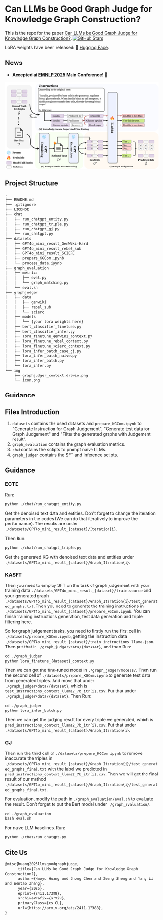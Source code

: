 # Can LLMs be Good Graph Judge for Knowledge Graph Construction?

This is the repo for the paper [Can LLMs be Good Graph Judge for Knowledge Graph Construction?](https://arxiv.org/abs/2411.17388). <a href="https://github.com/hhy-huang/GraphJudge" target="_blank">
    <img alt="GitHub Stars" src="https://img.shields.io/github/stars/hhy-huang/GraphJudge?style=social" />
</a>

LoRA weights have been released: 🤗 <a href="https://huggingface.co/HaoyuHuang2/graphjudger" target="_blank">Hugging Face</a>.

## News
- **Accepted at [EMNLP 2025](https://2025.emnlp.org/) Main Conference! 🎉**


![Illustration of multi-agent collaborative framework](./img/graphjudger_context.drawio.png)

## Project Structure
```
.
├── README.md
├── .gitignore
├── LICENSE
├── chat
│   ├── run_chatgpt_entity.py
│   ├── run_chatgpt_triple.py
│   ├── run_chatgpt_gj.py
│   └── run_chatgpt.py
├── datasets
│   ├── GPT4o_mini_result_GenWiki-Hard
│   ├── GPT4o_mini_result_rebel_sub
│   ├── GPT4o_mini_result_SCIERC
│   ├── prepare_KGCom.ipynb
│   └── process_data.ipynb
├── graph_evaluation
│   ├── metrics
│   │   ├── eval.py
│   │   └── graph_matching.py
│   └── eval.sh
├── graphjudger
│   ├── data
│   │   ├── genwiki
│   │   ├── rebel_sub
│   │   └── scierc
│   ├── models
│   │   └── {your lora weights here}
│   ├── bert_classifier_finetune.py
│   ├── bert_classifier_infer.py
│   ├── lora_finetune_genwiki_context.py
│   ├── lora_finetune_rebel_context.py
│   ├── lora_finetune_scierc_context.py
│   ├── lora_infer_batch_case_gj.py
│   ├── lora_infer_batch_naive.py
│   ├── lora_infer_batch.py
│   └── lora_infer.py
└── img
    ├── graphjudger_context.drawio.png
    └── icon.png
```

## Guidance 

## Files Introduction
1. `datasets` contains the used datasets and `prepare_KGCom.ipynb` to "Generate Instruction for Graph Judgement", "Generate test data for Graph Judgement" and "Filter the generated graphs with Judgement result".
2. `graph_evaluation` contains the graph evaluation metrics.
3. `chat`contains the sctipts to prompt naive LLMs.
4. `graph_judger` contains the SFT and inference sctipts.


## Guidance 

### ECTD

Run:

```shell
python ./chat/run_chatgpt_entity.py
```

Get the denoised text data and entities. Don't forget to change the iteration parameters in the codes (We can do that iteratively to improve the performance). The results are under `./datasets/GPT4o_mini_result_{dataset}/Iteration{i}`. 

Then Run:

```shell
python ./chat/run_chatgpt_triple.py
```

Get the generated KG with denoised text data and entities under `./datasets/GPT4o_mini_result_{dataset}/Graph_Iteration{i}`.

### KASFT

Then you need to employ SFT on the task of graph judgement with your training data `./datasets/GPT4o_mini_result_{dataset}/train.source` and your generated graph `./datasets/GPT4o_mini_result_{dataset}/Graph_Iteration{i}/test_generated_graphs.txt`. Then you need to generate the training instructions in `./datasets/GPT4o_mini_result_{dataset}/prepare_KGCom.ipynb`. You can finish training instructions generation, test data generation and triple filtering here.

So for graph judgement tasks, you need to firstly run the first cell in `./datasets/prepare_KGCom.ipynb`, getting the instruction data `./datasets/GPT4o_mini_result_{dataset}/train_instructions_llama.json`. Then put that in `./graph_judger/data/{dataset}`, and then Run:

```shell
cd ./graph_judger
python lora_finetune_{dataset}_context.py
```

Then we can get the fine-tuned model in `./graph_judger/models/`. Then run the second cell of `./datasets/prepare_KGCom.ipynb` to generate test data from generated triples. And move that under `./graph_judger/data/{dataset}`, which is `test_instructions_context_llama2_7b_itr{i}.csv`. Put that under `./graph_judger/data/{dataset}`. Then Run:

```shell
cd ./graph_judger
python lora_infer_batch.py
```

Then we can get the judging result for every triple we generated, which is `pred_instructions_context_llama2_7b_itr{i}.csv`. Put that under `./datasets/GPT4o_mini_result_{dataset}/Graph_Iteration{i}`. 

### GJ
Then run the third cell of `./datasets/prepare_KGCom.ipynb` to remove inaccurate the triples in `./datasets/GPT4o_mini_result_{dataset}/Graph_Iteration{i}/test_generated_graphs_final.txt` with the label we predicted in `pred_instructions_context_llama2_7b_itr{i}.csv`. Then we will get the final result of our method `./datasets/GPT4o_mini_result_{dataset}/Graph_Iteration{i}/test_generated_graphs_final.txt`.

For evaluation, modify the path in `./graph_evaluation/eval.sh` to evaluate the result. Don't forget to put the Bert model under `./graph_evaluation/`.

```shell
cd ./graph_evaluation
bash eval.sh
```

For naive LLM baselines, Run:

```shell
python ./chat/run_chatgpt.py
```

## Cite Us
```
@misc{huang2025llmsgoodgraphjudge,
      title={Can LLMs be Good Graph Judge for Knowledge Graph Construction?}, 
      author={Haoyu Huang and Chong Chen and Zeang Sheng and Yang Li and Wentao Zhang},
      year={2025},
      eprint={2411.17388},
      archivePrefix={arXiv},
      primaryClass={cs.CL},
      url={https://arxiv.org/abs/2411.17388}, 
}
```
